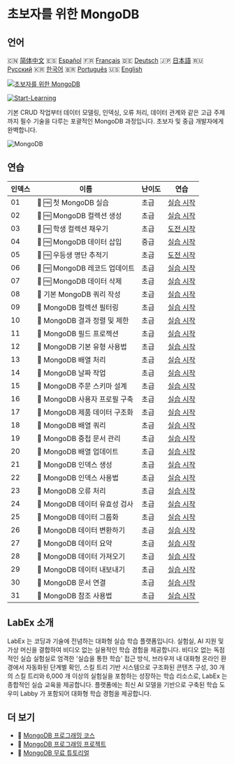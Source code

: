 # 초보자를 위한 MongoDB

## 언어

🇨🇳 [简体中文](README_zh.md) 🇪🇸 [Español](README_es.md) 🇫🇷 [Français](README_fr.md) 🇩🇪 [Deutsch](README_de.md) 🇯🇵 [日本語](README_ja.md) 🇷🇺 [Русский](README_ru.md) 🇰🇷 [한국어](README_ko.md) 🇧🇷 [Português](README_pt.md) 🇺🇸 [English](README.md) 

[![초보자를 위한 MongoDB](https://cover-creator.labex.io/mongodb-for-beginners.png?lang=ko)](https://labex.io/ko/courses/mongodb-for-beginners)

[![Start-Learning](https://img.shields.io/badge/Start-Learning-whitesmoke?style=for-the-badge)](https://labex.io/ko/courses/mongodb-for-beginners)

기본 CRUD 작업부터 데이터 모델링, 인덱싱, 오류 처리, 데이터 관계와 같은 고급 주제까지 필수 기술을 다루는 포괄적인 MongoDB 과정입니다. 초보자 및 중급 개발자에게 완벽합니다.

![MongoDB](https://img.shields.io/badge/MongoDB-whitesmoke?style=for-the-badge&logo=mongodb)


## 연습

|   인덱스 | 이름                           | 난이도   | 연습                                                                                                                  |
|----------|--------------------------------|----------|-----------------------------------------------------------------------------------------------------------------------|
|       01 | 📖 🆓 첫 MongoDB 실습          | 초급     | <a target='_blank' href='https://labex.io/ko/tutorials/mongodb-your-first-mongodb-lab-420660'>실습 시작</a>           |
|       02 | 📖 🆓 MongoDB 컬렉션 생성      | 초급     | <a target='_blank' href='https://labex.io/ko/tutorials/mongodb-create-mongodb-collection-420695'>실습 시작</a>        |
|       03 | 🎯 🆓 학생 컬렉션 채우기       | 초급     | <a target='_blank' href='https://labex.io/ko/tutorials/mongodb-populate-the-students-collection-425481'>도전 시작</a> |
|       04 | 📖 🆓 MongoDB 데이터 삽입      | 중급     | <a target='_blank' href='https://labex.io/ko/tutorials/mongodb-insert-data-in-mongodb-420696'>실습 시작</a>           |
|       05 | 🎯 🆓 우등생 명단 추적기       | 초급     | <a target='_blank' href='https://labex.io/ko/tutorials/mongodb-honor-roll-tracker-425476'>도전 시작</a>               |
|       06 | 📖 🆓 MongoDB 레코드 업데이트  | 초급     | <a target='_blank' href='https://labex.io/ko/tutorials/mongodb-update-mongodb-records-420823'>실습 시작</a>           |
|       07 | 📖 🆓 MongoDB 데이터 삭제      | 초급     | <a target='_blank' href='https://labex.io/ko/tutorials/mongodb-delete-mongodb-data-420822'>실습 시작</a>              |
|       08 | 📖  기본 MongoDB 쿼리 작성     | 초급     | <a target='_blank' href='https://labex.io/ko/tutorials/mongodb-write-basic-mongodb-queries-420824'>실습 시작</a>      |
|       09 | 📖  MongoDB 컬렉션 필터링      | 초급     | <a target='_blank' href='https://labex.io/ko/tutorials/mongodb-filter-mongodb-collections-421806'>실습 시작</a>       |
|       10 | 📖  MongoDB 결과 정렬 및 제한  | 초급     | <a target='_blank' href='https://labex.io/ko/tutorials/mongodb-sort-and-limit-mongodb-results-421807'>실습 시작</a>   |
|       11 | 📖  MongoDB 필드 프로젝션      | 초급     | <a target='_blank' href='https://labex.io/ko/tutorials/mongodb-project-mongodb-fields-422089'>실습 시작</a>           |
|       12 | 📖  MongoDB 기본 유형 사용법   | 초급     | <a target='_blank' href='https://labex.io/ko/tutorials/mongodb-use-mongodb-basic-types-422097'>실습 시작</a>          |
|       13 | 📖  MongoDB 배열 처리          | 초급     | <a target='_blank' href='https://labex.io/ko/tutorials/mongodb-handle-mongodb-arrays-422084'>실습 시작</a>            |
|       14 | 📖  MongoDB 날짜 작업          | 초급     | <a target='_blank' href='https://labex.io/ko/tutorials/mongodb-work-with-mongodb-dates-422101'>실습 시작</a>          |
|       15 | 📖  MongoDB 주문 스키마 설계   | 초급     | <a target='_blank' href='https://labex.io/ko/tutorials/mongodb-design-mongodb-order-schema-422080'>실습 시작</a>      |
|       16 | 📖  MongoDB 사용자 프로필 구축 | 초급     | <a target='_blank' href='https://labex.io/ko/tutorials/mongodb-build-mongodb-user-profiles-422077'>실습 시작</a>      |
|       17 | 📖  MongoDB 제품 데이터 구조화 | 초급     | <a target='_blank' href='https://labex.io/ko/tutorials/mongodb-structure-mongodb-product-data-422092'>실습 시작</a>   |
|       18 | 📖  MongoDB 배열 쿼리          | 초급     | <a target='_blank' href='https://labex.io/ko/tutorials/mongodb-query-mongodb-arrays-422090'>실습 시작</a>             |
|       19 | 📖  MongoDB 중첩 문서 관리     | 초급     | <a target='_blank' href='https://labex.io/ko/tutorials/mongodb-manage-mongodb-embedded-docs-422088'>실습 시작</a>     |
|       20 | 📖  MongoDB 배열 업데이트      | 초급     | <a target='_blank' href='https://labex.io/ko/tutorials/mongodb-update-mongodb-arrays-422095'>실습 시작</a>            |
|       21 | 📖  MongoDB 인덱스 생성        | 초급     | <a target='_blank' href='https://labex.io/ko/tutorials/mongodb-create-mongodb-indexes-422078'>실습 시작</a>           |
|       22 | 📖  MongoDB 인덱스 사용법      | 초급     | <a target='_blank' href='https://labex.io/ko/tutorials/mongodb-use-mongodb-indexes-422098'>실습 시작</a>              |
|       23 | 📖  MongoDB 오류 처리          | 초급     | <a target='_blank' href='https://labex.io/ko/tutorials/mongodb-handle-mongodb-errors-422085'>실습 시작</a>            |
|       24 | 📖  MongoDB 데이터 유효성 검사 | 초급     | <a target='_blank' href='https://labex.io/ko/tutorials/mongodb-validate-mongodb-data-422100'>실습 시작</a>            |
|       25 | 📖  MongoDB 데이터 그룹화      | 초급     | <a target='_blank' href='https://labex.io/ko/tutorials/mongodb-group-mongodb-data-422083'>실습 시작</a>               |
|       26 | 📖  MongoDB 데이터 변환하기    | 초급     | <a target='_blank' href='https://labex.io/ko/tutorials/mongodb-transform-mongodb-data-422094'>실습 시작</a>           |
|       27 | 📖  MongoDB 데이터 요약        | 초급     | <a target='_blank' href='https://labex.io/ko/tutorials/mongodb-summarize-mongodb-data-422093'>실습 시작</a>           |
|       28 | 📖  MongoDB 데이터 가져오기    | 초급     | <a target='_blank' href='https://labex.io/ko/tutorials/mongodb-import-mongodb-data-422086'>실습 시작</a>              |
|       29 | 📖  MongoDB 데이터 내보내기    | 초급     | <a target='_blank' href='https://labex.io/ko/tutorials/mongodb-export-mongodb-data-422081'>실습 시작</a>              |
|       30 | 📖  MongoDB 문서 연결          | 초급     | <a target='_blank' href='https://labex.io/ko/tutorials/mongodb-link-mongodb-documents-422087'>실습 시작</a>           |
|       31 | 📖  MongoDB 참조 사용법        | 초급     | <a target='_blank' href='https://labex.io/ko/tutorials/mongodb-use-mongodb-references-422099'>실습 시작</a>           |

## LabEx 소개

LabEx 는 코딩과 기술에 전념하는 대화형 실습 학습 플랫폼입니다. 실험실, AI 지원 및 가상 머신을 결합하여 비디오 없는 실용적인 학습 경험을 제공합니다. 비디오 없는 독점적인 실습 실험실로 엄격한 '실습을 통한 학습' 접근 방식, 브라우저 내 대화형 온라인 환경에서 자동화된 단계별 확인, 스킬 트리 기반 시스템으로 구조화된 콘텐츠 구성, 30 개의 스킬 트리와 6,000 개 이상의 실험실을 포함하는 성장하는 학습 리소스로, LabEx 는 종합적인 실습 교육을 제공합니다. 플랫폼에는 최신 AI 모델을 기반으로 구축된 학습 도우미 Labby 가 포함되어 대화형 학습 경험을 제공합니다.

## 더 보기

- 🔗 [MongoDB 프로그래밍 코스](https://github.com/labex-labs/awesome-programming-courses)
- 🔗 [MongoDB 프로그래밍 프로젝트](https://github.com/labex-labs/awesome-programming-projects)
- 🔗 [MongoDB 무료 튜토리얼](https://github.com/labex-labs/mongodb-free-tutorials)

